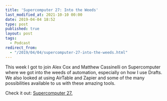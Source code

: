 ```yaml
---
title: 'Supercomputer 27: Into the Weeds'
last_modified_at: 2021-10-10 00:00
date: 2019-04-04 18:52
type: post
published: true
layout: post
tags:
  - Podcast
redirect_from:
  - "/2019/04/04/supercomputer-27-into-the-weeds.html"
---
```

This week I got to join Alex Cox and Matthew Cassinelli on Supercomputer where we got into the weeds of automation, especially on how I use Drafts. We also looked at using AirTable and Zapier and some of the many possibilities available to us with these amazing tools.  

<!--more-->

Check it out: <a href="http://supercomputer.fm/27">Supercomputer 27.</a>  
